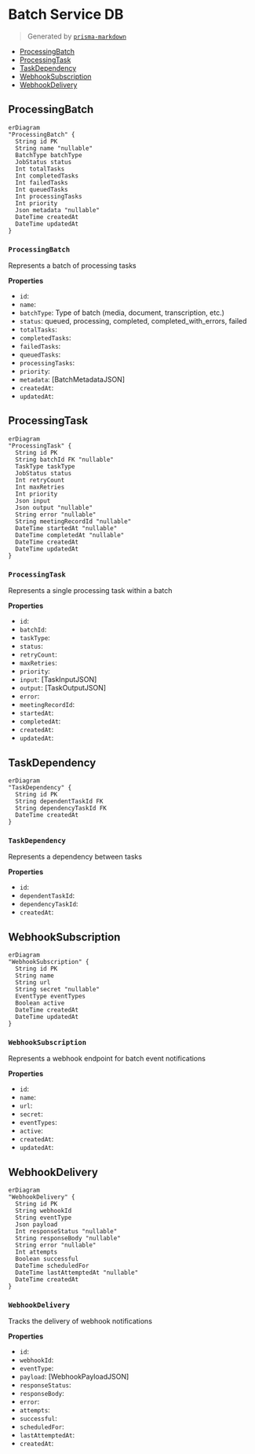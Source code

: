 # Batch Service DB
> Generated by [`prisma-markdown`](https://github.com/samchon/prisma-markdown)

- [ProcessingBatch](#processingbatch)
- [ProcessingTask](#processingtask)
- [TaskDependency](#taskdependency)
- [WebhookSubscription](#webhooksubscription)
- [WebhookDelivery](#webhookdelivery)

## ProcessingBatch
```mermaid
erDiagram
"ProcessingBatch" {
  String id PK
  String name "nullable"
  BatchType batchType
  JobStatus status
  Int totalTasks
  Int completedTasks
  Int failedTasks
  Int queuedTasks
  Int processingTasks
  Int priority
  Json metadata "nullable"
  DateTime createdAt
  DateTime updatedAt
}
```

### `ProcessingBatch`
Represents a batch of processing tasks

**Properties**
  - `id`: 
  - `name`: 
  - `batchType`: Type of batch (media, document, transcription, etc.)
  - `status`: queued, processing, completed, completed_with_errors, failed
  - `totalTasks`: 
  - `completedTasks`: 
  - `failedTasks`: 
  - `queuedTasks`: 
  - `processingTasks`: 
  - `priority`: 
  - `metadata`: [BatchMetadataJSON]
  - `createdAt`: 
  - `updatedAt`: 


## ProcessingTask
```mermaid
erDiagram
"ProcessingTask" {
  String id PK
  String batchId FK "nullable"
  TaskType taskType
  JobStatus status
  Int retryCount
  Int maxRetries
  Int priority
  Json input
  Json output "nullable"
  String error "nullable"
  String meetingRecordId "nullable"
  DateTime startedAt "nullable"
  DateTime completedAt "nullable"
  DateTime createdAt
  DateTime updatedAt
}
```

### `ProcessingTask`
Represents a single processing task within a batch

**Properties**
  - `id`: 
  - `batchId`: 
  - `taskType`: 
  - `status`: 
  - `retryCount`: 
  - `maxRetries`: 
  - `priority`: 
  - `input`: [TaskInputJSON]
  - `output`: [TaskOutputJSON]
  - `error`: 
  - `meetingRecordId`: 
  - `startedAt`: 
  - `completedAt`: 
  - `createdAt`: 
  - `updatedAt`: 


## TaskDependency
```mermaid
erDiagram
"TaskDependency" {
  String id PK
  String dependentTaskId FK
  String dependencyTaskId FK
  DateTime createdAt
}
```

### `TaskDependency`
Represents a dependency between tasks

**Properties**
  - `id`: 
  - `dependentTaskId`: 
  - `dependencyTaskId`: 
  - `createdAt`: 


## WebhookSubscription
```mermaid
erDiagram
"WebhookSubscription" {
  String id PK
  String name
  String url
  String secret "nullable"
  EventType eventTypes
  Boolean active
  DateTime createdAt
  DateTime updatedAt
}
```

### `WebhookSubscription`
Represents a webhook endpoint for batch event notifications

**Properties**
  - `id`: 
  - `name`: 
  - `url`: 
  - `secret`: 
  - `eventTypes`: 
  - `active`: 
  - `createdAt`: 
  - `updatedAt`: 


## WebhookDelivery
```mermaid
erDiagram
"WebhookDelivery" {
  String id PK
  String webhookId
  String eventType
  Json payload
  Int responseStatus "nullable"
  String responseBody "nullable"
  String error "nullable"
  Int attempts
  Boolean successful
  DateTime scheduledFor
  DateTime lastAttemptedAt "nullable"
  DateTime createdAt
}
```

### `WebhookDelivery`
Tracks the delivery of webhook notifications

**Properties**
  - `id`: 
  - `webhookId`: 
  - `eventType`: 
  - `payload`: [WebhookPayloadJSON]
  - `responseStatus`: 
  - `responseBody`: 
  - `error`: 
  - `attempts`: 
  - `successful`: 
  - `scheduledFor`: 
  - `lastAttemptedAt`: 
  - `createdAt`: 